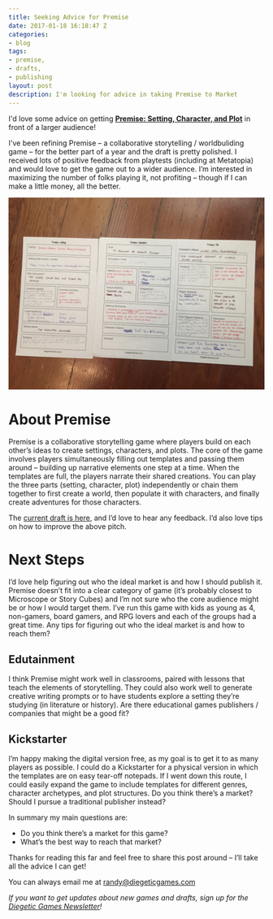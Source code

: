 ```yaml
---
title: Seeking Advice for Premise
date: 2017-01-18 16:18:47 Z
categories:
- blog
tags:
- premise,
- drafts,
- publishing
layout: post
description: I'm looking for advice in taking Premise to Market
---
```


I'd love some advice on getting [**Premise: Setting, Character, and Plot**](https://diegeticgames.com/game_files/Premise.pdf) in front of a larger audience!

I've been refining Premise – a collaborative storytelling / worldbuliding game – for the better part of a year and the draft is pretty polished. I received lots of positive feedback from playtests (including at Metatopia) and would love to get the game out to a wider audience. I’m interested in maximizing the number of folks playing it, not profiting – though if I can make a little money, all the better.

![A photo of all three parts of Premise laid out next to each other](/img/draft-pictures/premise-draft-shot-1.jpg)

# About Premise
Premise is a collaborative storytelling game where players build on each other’s ideas to create settings, characters, and plots. The core of the game involves players simultaneously filling out templates and passing them around – building up narrative elements one step at a time. When the templates are full, the players narrate their shared creations. You can play the three parts (setting, character, plot) independently or chain them together to first create a world, then populate it with characters, and finally create adventures for those characters.

The [current draft is here](https://diegeticgames.com/game_files/Premise.pdf), and I’d love to hear any feedback. I’d also love tips on how to improve the above pitch.

# Next Steps
I’d love help figuring out who the ideal market is and how I should publish it. Premise doesn’t fit into a clear category of game (it’s probably closest to Microscope or Story Cubes) and I’m not sure who the core audience might be or how I would target them. I’ve run this game with kids as young as 4, non-gamers, board gamers, and RPG lovers and each of the groups had a great time. Any tips for figuring out who the ideal market is and how to reach them?

## Edutainment
I think Premise might work well in classrooms, paired with lessons that teach the elements of storytelling. They could also work well to generate creative writing prompts or to have students explore a setting they’re studying (in literature or history). Are there educational games publishers / companies that might be a good fit?

## Kickstarter
I’m happy making the digital version free, as my goal is to get it to as many players as possible. I could do a Kickstarter for a physical version in which the templates are on easy tear-off notepads. If I went down this route, I could easily expand the game to include templates for different genres, character archetypes, and plot structures. Do you think there’s a market? Should I pursue a traditional publisher instead?

In summary my main questions are:

* Do you think there’s a market for this game?
* What’s the best way to reach that market?

Thanks for reading this far and feel free to share this post around – I’ll take all the advice I can get!

You can always email me at [randy@diegeticgames.com](mailto:randy@diegeticgames.com)

_If you want to get updates about new games and drafts, sign up for the [Diegetic Games Newsletter](http://eepurl.com/cvSa2f)!_
